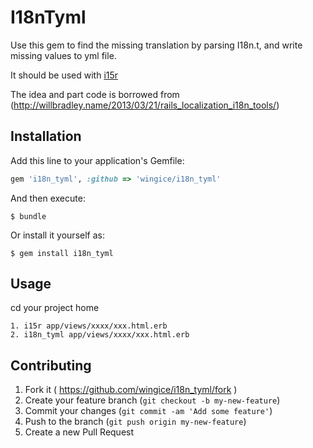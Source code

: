 # I18nTyml

Use this gem to find the missing translation by parsing I18n.t, and write missing values to yml file.

It should be used with [i15r](https://github.com/balinterdi/i15r)

The idea and part code is borrowed from (http://willbradley.name/2013/03/21/rails_localization_i18n_tools/)

## Installation

Add this line to your application's Gemfile:

```ruby
gem 'i18n_tyml', :github => 'wingice/i18n_tyml'
```

And then execute:

    $ bundle

Or install it yourself as:

    $ gem install i18n_tyml
 


## Usage

cd your project home

```
1. i15r app/views/xxxx/xxx.html.erb
2. i18n_tyml app/views/xxxx/xxx.html.erb
```

## Contributing

1. Fork it ( https://github.com/wingice/i18n_tyml/fork )
2. Create your feature branch (`git checkout -b my-new-feature`)
3. Commit your changes (`git commit -am 'Add some feature'`)
4. Push to the branch (`git push origin my-new-feature`)
5. Create a new Pull Request

